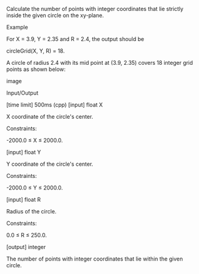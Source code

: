 Calculate the number of points with integer coordinates that lie strictly inside the given circle on the xy-plane.

Example

For X = 3.9, Y = 2.35 and R = 2.4, the output should be

circleGrid(X, Y, R) = 18.

A circle of radius 2.4 with its mid point at (3.9, 2.35) covers 18 integer grid points as shown below:

image

Input/Output

[time limit] 500ms (cpp)
[input] float X

X coordinate of the circle's center.

Constraints:

-2000.0 ≤ X ≤ 2000.0.

[input] float Y

Y coordinate of the circle's center.

Constraints:

-2000.0 ≤ Y ≤ 2000.0.

[input] float R

Radius of the circle.

Constraints:

0.0 ≤ R ≤ 250.0.

[output] integer

The number of points with integer coordinates that lie within the given circle.
